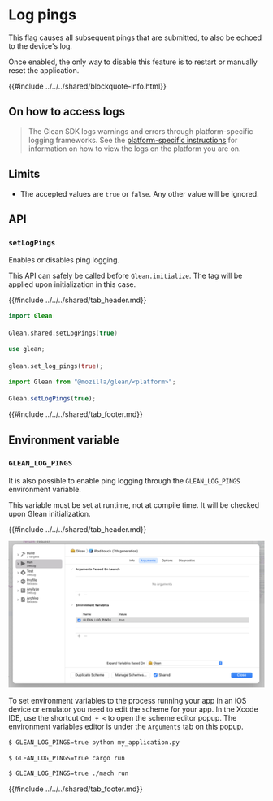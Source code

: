 # Log pings

This flag causes all subsequent pings that are submitted, to also be echoed to the device's log.

Once enabled, the only way to disable this feature is to restart or manually reset the application.

{{#include ../../../shared/blockquote-info.html}}

## On how to access logs

> The Glean SDK logs warnings and errors through platform-specific logging frameworks.
> See the [platform-specific instructions](./index.md#platform_specific_information) for information
> on how to view the logs on the platform you are on.

## Limits

- The accepted values are `true` or `false`. Any other value will be ignored.

## API

### `setLogPings`

Enables or disables ping logging.

This API can safely be called before `Glean.initialize`.
The tag will be applied upon initialization in this case.

{{#include ../../../shared/tab_header.md}}
<div data-lang="Kotlin" class="tab"></div>
<div data-lang="Java" class="tab"></div>
<div data-lang="Swift" class="tab">

```Swift
import Glean

Glean.shared.setLogPings(true)
```
</div>
<div data-lang="Python" class="tab"></div>
<div data-lang="Rust" class="tab">

```Rust
use glean;

glean.set_log_pings(true);
```
</div>
<div data-lang="Javascript" class="tab">

```js
import Glean from "@mozilla/glean/<platform>";

Glean.setLogPings(true);
```
</div>
<div data-lang="Firefox Desktop" class="tab"></div>
{{#include ../../../shared/tab_footer.md}}

## Environment variable

### `GLEAN_LOG_PINGS`

It is also possible to enable ping logging through
the `GLEAN_LOG_PINGS` environment variable.

This variable must be set at runtime, not at compile time.
It will be checked upon Glean initialization.

{{#include ../../../shared/tab_header.md}}
<div data-lang="Kotlin" class="tab"
  data-info="Although it is technically possible to use this environment variable in Android, the Glean team is not aware of a proper way to set environment variables in Android devices or emulators. When in this environment, enable debugging features through the <a href='../../user/debugging/android.html'>GleanDebugActivity</a>"></div>
<div data-lang="Java" class="tab"
  data-info="Although it is technically possible to use this environment variable in Android, the Glean team is not aware of a proper way to set environment variables in Android devices or emulators. When in this environment, enable debugging features through the <a href='../../user/debugging/android.html'>GleanDebugActivity</a>"></div>
<div data-lang="Swift" class="tab">

  ![Xcode IDE scheme editor popup screenshot](./screenshots/log_pings_screenshot_swift.png "GLEAN_LOG_PINGS")

   To set environment variables to the process running your app in an iOS device or emulator you need to edit the scheme for your app. In the Xcode IDE, use the shortcut `Cmd + <` to open the scheme editor popup. The environment variables editor is under the `Arguments` tab on this popup.
</div>
<div data-lang="Python" class="tab">

```bash
$ GLEAN_LOG_PINGS=true python my_application.py
```
</div>
<div data-lang="Rust" class="tab">

```bash
$ GLEAN_LOG_PINGS=true cargo run
```
</div>
<div data-lang="Javascript" class="tab" data-info="It is not possible to access environment variables from the currently supported Javascript platforms: Qt and browsers."></div>
<div data-lang="Firefox Desktop" class="tab">

```bash
$ GLEAN_LOG_PINGS=true ./mach run
```
</div>
{{#include ../../../shared/tab_footer.md}}
